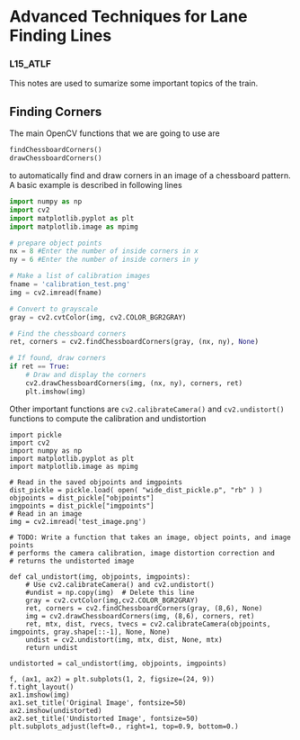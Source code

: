 # Advanced Techniques for Lane Finding Lines
### L15_ATLF

This notes are used to sumarize some important topics of the train.

## Finding Corners
The main OpenCV functions that we are going to use are

```python
findChessboardCorners()
drawChessboardCorners()
```
to automatically find and draw corners in an image of a chessboard pattern. A basic example is described in following lines

```python
import numpy as np
import cv2
import matplotlib.pyplot as plt
import matplotlib.image as mpimg

# prepare object points
nx = 8 #Enter the number of inside corners in x
ny = 6 #Enter the number of inside corners in y

# Make a list of calibration images
fname = 'calibration_test.png'
img = cv2.imread(fname)

# Convert to grayscale
gray = cv2.cvtColor(img, cv2.COLOR_BGR2GRAY)

# Find the chessboard corners
ret, corners = cv2.findChessboardCorners(gray, (nx, ny), None)

# If found, draw corners
if ret == True:
    # Draw and display the corners
    cv2.drawChessboardCorners(img, (nx, ny), corners, ret)
    plt.imshow(img)
```

Other important functions are `cv2.calibrateCamera()` and `cv2.undistort()` functions to compute the calibration and undistortion
```
import pickle
import cv2
import numpy as np
import matplotlib.pyplot as plt
import matplotlib.image as mpimg

# Read in the saved objpoints and imgpoints
dist_pickle = pickle.load( open( "wide_dist_pickle.p", "rb" ) )
objpoints = dist_pickle["objpoints"]
imgpoints = dist_pickle["imgpoints"]
# Read in an image
img = cv2.imread('test_image.png')

# TODO: Write a function that takes an image, object points, and image points
# performs the camera calibration, image distortion correction and 
# returns the undistorted image

def cal_undistort(img, objpoints, imgpoints):
    # Use cv2.calibrateCamera() and cv2.undistort()
    #undist = np.copy(img)  # Delete this line
    gray = cv2.cvtColor(img,cv2.COLOR_BGR2GRAY)
    ret, corners = cv2.findChessboardCorners(gray, (8,6), None)
    img = cv2.drawChessboardCorners(img, (8,6), corners, ret)
    ret, mtx, dist, rvecs, tvecs = cv2.calibrateCamera(objpoints, imgpoints, gray.shape[::-1], None, None)
    undist = cv2.undistort(img, mtx, dist, None, mtx)
    return undist

undistorted = cal_undistort(img, objpoints, imgpoints)

f, (ax1, ax2) = plt.subplots(1, 2, figsize=(24, 9))
f.tight_layout()
ax1.imshow(img)
ax1.set_title('Original Image', fontsize=50)
ax2.imshow(undistorted)
ax2.set_title('Undistorted Image', fontsize=50)
plt.subplots_adjust(left=0., right=1, top=0.9, bottom=0.)
```
